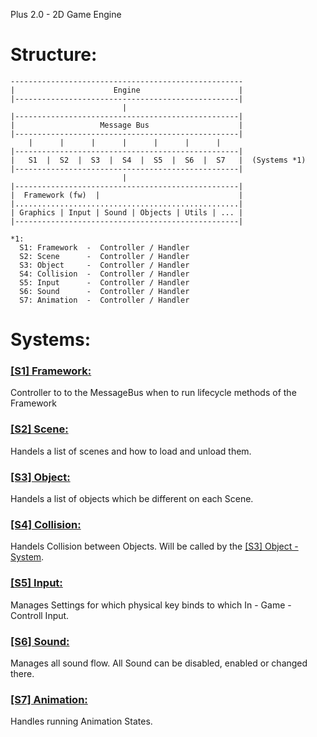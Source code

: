 Plus 2.0 - 2D Game Engine

Structure:
==========

```
----------------------------------------------------
|                      Engine                      |
|--------------------------------------------------|
                         |
|--------------------------------------------------|
|                   Message Bus                    |
|--------------------------------------------------|
    |      |      |      |      |      |      |
|--------------------------------------------------|
|   S1  |  S2  |  S3  |  S4  |  S5  |  S6  |  S7   |  (Systems *1)
|--------------------------------------------------|
                         |
|--------------------------------------------------|
|  Framework (fw)  |                               |
|..................................................|
| Graphics | Input | Sound | Objects | Utils | ... |
|--------------------------------------------------|

*1:
  S1: Framework  -  Controller / Handler
  S2: Scene      -  Controller / Handler
  S3: Object     -  Controller / Handler
  S4: Collision  -  Controller / Handler
  S5: Input      -  Controller / Handler
  S6: Sound      -  Controller / Handler
  S7: Animation  -  Controller / Handler
```

Systems:
========
### [\[S1\] Framework:](link/System-Framework)
Controller to to the MessageBus when to run lifecycle methods of the Framework

### [\[S2\] Scene:](link/System-Scene)
Handels a list of scenes and how to load and unload them.

### [\[S3\] Object:](link/System-Object)
Handels a list of objects which be different on each Scene.

### [\[S4\] Collision:](link/System-Collision)
Handels Collision between Objects. Will be called by the [\[S3\] Object - System](link/System-Object). 

### [\[S5\] Input:](link/System-Input)
Manages Settings for which physical key binds to which In - Game - Controll Input.

### [\[S6\] Sound:](link/System-Sound)
Manages all sound flow. All Sound can be disabled, enabled or changed there. 

### [\[S7\] Animation:](link/System-Animation)
Handles running Animation States.
